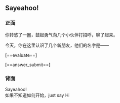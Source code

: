 ## Sayeahoo!

### 正面

你转悠了一圈，鼓起勇气向几个小伙伴打招呼，聊了起来。

今天，你在这里认识了几个新朋友，他们的名字是——

[==evaluate==]

[==answer_submit==]

### 背面

Sayeahoo!  
如果不知道如何开始，just say Hi 

